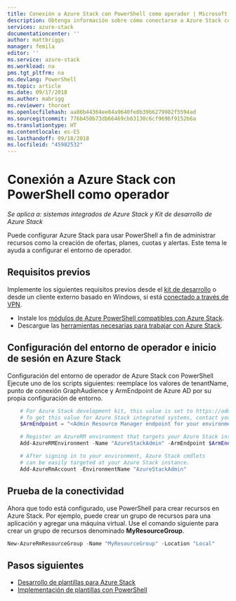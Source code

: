 ```yaml
---
title: Conexión a Azure Stack con PowerShell como operador | Microsoft Docs
description: Obtenga información sobre cómo conectarse a Azure Stack con PowerShell como operador
services: azure-stack
documentationcenter: ''
author: mattbriggs
manager: femila
editor: ''
ms.service: azure-stack
ms.workload: na
pms.tgt_pltfrm: na
ms.devlang: PowerShell
ms.topic: article
ms.date: 09/17/2018
ms.author: mabrigg
ms.reviewer: thoroet
ms.openlocfilehash: aa86b44364ee84a9640fe0b39b6279982f5594ad
ms.sourcegitcommit: 776b450b73db66469cb63130c6cf9696f9152b6a
ms.translationtype: HT
ms.contentlocale: es-ES
ms.lasthandoff: 09/18/2018
ms.locfileid: "45982532"
---
```

# <a name="connect-to-azure-stack-with-powershell-as-an-operator"></a>Conexión a Azure Stack con PowerShell como operador

*Se aplica a: sistemas integrados de Azure Stack y Kit de desarrollo de Azure Stack*

Puede configurar Azure Stack para usar PowerShell a fin de administrar recursos como la creación de ofertas, planes, cuotas y alertas. Este tema le ayuda a configurar el entorno de operador.

## <a name="prerequisites"></a>Requisitos previos

Implemente los siguientes requisitos previos desde el [kit de desarrollo](azure-stack-connect-azure-stack.md#connect-to-azure-stack-with-remote-desktop) o desde un cliente externo basado en Windows, si está [conectado a través de VPN](azure-stack-connect-azure-stack.md#connect-to-azure-stack-with-vpn). 

 - Instale los [módulos de Azure PowerShell compatibles con Azure Stack](azure-stack-powershell-install.md).  
 - Descargue las [herramientas necesarias para trabajar con Azure Stack](azure-stack-powershell-download.md).  

## <a name="configure-the-operator-environment-and-sign-in-to-azure-stack"></a>Configuración del entorno de operador e inicio de sesión en Azure Stack

Configuración del entorno de operador de Azure Stack con PowerShell Ejecute uno de los scripts siguientes: reemplace los valores de tenantName, punto de conexión GraphAudience y ArmEndpoint de Azure AD por su propia configuración de entorno.

````PowerShell  
    # For Azure Stack development kit, this value is set to https://adminmanagement.local.azurestack.external.
    # To get this value for Azure Stack integrated systems, contact your service provider.
    $ArmEndpoint = "<Admin Resource Manager endpoint for your environment>"

    # Register an AzureRM environment that targets your Azure Stack instance
    Add-AzureRMEnvironment -Name "AzureStackAdmin" -ArmEndpoint $ArmEndpoint

    # After signing in to your environment, Azure Stack cmdlets
    # can be easily targeted at your Azure Stack instance.
    Add-AzureRmAccount -EnvironmentName "AzureStackAdmin"
````

## <a name="test-the-connectivity"></a>Prueba de la conectividad

Ahora que todo está configurado, use PowerShell para crear recursos en Azure Stack. Por ejemplo, puede crear un grupo de recursos para una aplicación y agregar una máquina virtual. Use el comando siguiente para crear un grupo de recursos denominado **MyResourceGroup**.

```powershell
New-AzureRmResourceGroup -Name "MyResourceGroup" -Location "Local"
```

## <a name="next-steps"></a>Pasos siguientes

 - [Desarrollo de plantillas para Azure Stack](user/azure-stack-develop-templates.md)
 - [Implementación de plantillas con PowerShell](user/azure-stack-deploy-template-powershell.md)